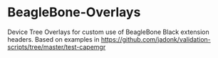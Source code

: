 # BeagleBone-Overlays
Device Tree Overlays for custom use of BeagleBone Black extension headers.
Based on examples in https://github.com/jadonk/validation-scripts/tree/master/test-capemgr

